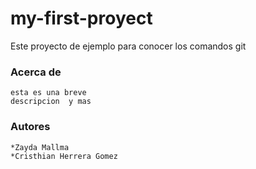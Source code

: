 # my-first-proyect
Este proyecto de ejemplo para conocer los comandos git

### Acerca de 
    esta es una breve 
    descripcion  y mas
### Autores
	*Zayda Mallma 
	*Cristhian Herrera Gomez